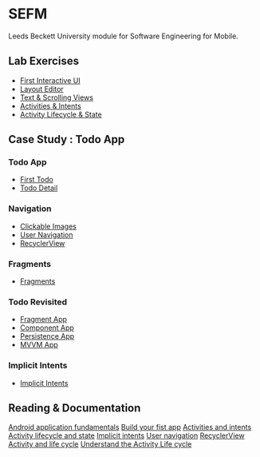 # SEFM
Leeds Beckett University module for Software Engineering for Mobile.

## Lab Exercises
- [First Interactive UI]()
- [Layout Editor]()
- [Text & Scrolling Views]()
- [Activities & Intents]()
- [Activity Lifecycle & State]()

## Case Study : Todo App
### Todo App
- [First Todo]()
- [Todo Detail]()

### Navigation
- [Clickable Images]()
- [User Navigation]()
- [RecyclerView]()

### Fragments
- [Fragments]()

### Todo Revisited
- [Fragment App]()
- [Component App]()
- [Persistence App]()
- [MVVM App]()

### Implicit Intents
- [Implicit Intents]()

## Reading & Documentation
[Android application fundamentals](https://developer.android.com/guide/components/fundamentals/)
[Build your fist app](https://google-developer-training.github.io/android-developer-fundamentals-course-concepts-v2/unit-1-get-started/lesson-1-build-your-first-app/1-1-c-your-first-android-app/1-1-c-your-first-android-app.html)
[Activities and intents](https://google-developer-training.github.io/android-developer-fundamentals-course-concepts-v2/unit-1-get-started/lesson-2-activities-and-intents/2-1-c-activities-and-intents/2-1-c-activities-and-intents.html)
[Activity lifecycle and state](https://google-developer-training.github.io/android-developer-fundamentals-course-concepts-v2/unit-1-get-started/lesson-2-activities-and-intents/2-2-c-activity-lifecycle-and-state/2-2-c-activity-lifecycle-and-state.html)
[Implicit intents](https://google-developer-training.github.io/android-developer-fundamentals-course-concepts-v2/unit-1-get-started/lesson-2-activities-and-intents/2-3-c-implicit-intents/2-3-c-implicit-intents.html)
[User navigation](https://google-developer-training.github.io/android-developer-fundamentals-course-concepts-v2/unit-2-user-experience/lesson-4-user-interaction/4-4-c-user-navigation/4-4-c-user-navigation.html)
[RecyclerView](https://google-developer-training.github.io/android-developer-fundamentals-course-concepts-v2/unit-2-user-experience/lesson-4-user-interaction/4-5-c-recyclerview/4-5-c-recyclerview.html)
[Activity and life cycle](https://developer.android.com/guide/components/activities/)
[Understand the Activity Life cycle](https://developer.android.com/guide/components/activities/activity-lifecycle)
